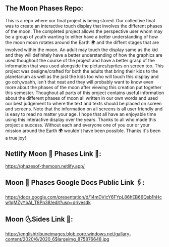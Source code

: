 ## The Moon Phases Repo:

This is a repo where our final project is being stored. Our collective final was to create an interactive touch display that involves the different phases of the moon.
The completed project allows the perspective user whom may be a group of youth wanting to either have a better understanding of how the moon moon rotates around the Earth 🌍 and the diffent stages that are involved within the moon. An adult may touch the display same as the kid and they will definitely have a better understanding of how the graphics are used thoughout the course of the project and have a better grasp of the information that was used alongside the pictures/sprites on screen too. This project was designe/crafted for both the adults that bring their kids to the planetarium as well as the just the kids too who will touch this display and go ooh,woahh, isn't that neat and they will probably want to know even more about the phases of the moon after viewing this creation put together this semester. Thoughout all parts of this project contains useful information about the different phases of moon all written in our own words and used our best judgement to where the text and texts should be placed on screen and screens. Note that the information on all screens is all user friendly and is easy to read no matter your age. I hope that all have an enjoyable time using this interactive display over the years. Thanks to all who made this project a success. Without each and everyone one of you our or your mission around the Earth 🌍 wouldn't have been possible. Thanks it's been a true joy!


## Netlify Moon 🌛 Phases Link 🔗: 
https://phazesof-themoon.netlify.app/



## Moon 🌝 Phases Google Docs Public Link 🖇️: 
https://docs.google.com/presentation/d/14mDVIcY6FYpL86hEB66Qsb1hHcw1qMZyYbAI_T8Pn38/edit?usp=drivesdk


## Moon 🌜Sides Link 🔗:
https://englishtribuneimages.blob.core.windows.net/gallary-content/2020/6/2020_6$largeimg_875876648.jpg 







